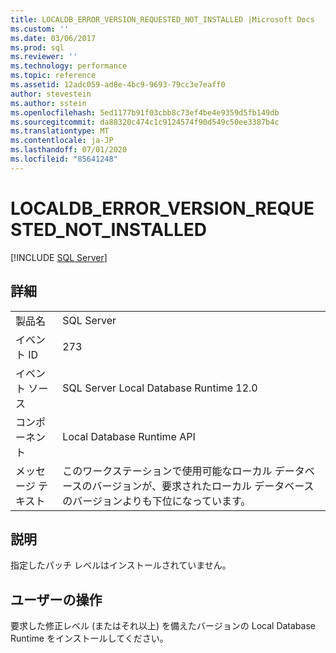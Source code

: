 ```yaml
---
title: LOCALDB_ERROR_VERSION_REQUESTED_NOT_INSTALLED |Microsoft Docs
ms.custom: ''
ms.date: 03/06/2017
ms.prod: sql
ms.reviewer: ''
ms.technology: performance
ms.topic: reference
ms.assetid: 12adc059-ad8e-4bc9-9693-79cc3e7eaff0
author: stevestein
ms.author: sstein
ms.openlocfilehash: 5ed1177b91f03cbb8c73ef4be4e9359d5fb149db
ms.sourcegitcommit: da88320c474c1c9124574f90d549c50ee3387b4c
ms.translationtype: MT
ms.contentlocale: ja-JP
ms.lasthandoff: 07/01/2020
ms.locfileid: "85641248"
---
```

# <a name="localdb_error_version_requested_not_installed"></a>LOCALDB_ERROR_VERSION_REQUESTED_NOT_INSTALLED
 [!INCLUDE [SQL Server](../../includes/applies-to-version/sqlserver.md)]
    
## <a name="details"></a>詳細  
  
|||  
|-|-|  
|製品名|SQL Server|  
|イベント ID|273|  
|イベント ソース|SQL Server Local Database Runtime 12.0|  
|コンポーネント|Local Database Runtime API|  
|メッセージ テキスト|このワークステーションで使用可能なローカル データベースのバージョンが、要求されたローカル データベースのバージョンよりも下位になっています。|  
  
## <a name="explanation"></a>説明  
 指定したパッチ レベルはインストールされていません。  
  
## <a name="user-action"></a>ユーザーの操作  
 要求した修正レベル (またはそれ以上) を備えたバージョンの Local Database Runtime をインストールしてください。  
  
  
